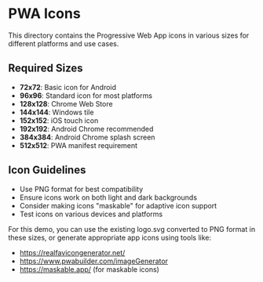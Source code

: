 # PWA Icons

This directory contains the Progressive Web App icons in various sizes for different platforms and use cases.

## Required Sizes

- **72x72**: Basic icon for Android
- **96x96**: Standard icon for most platforms
- **128x128**: Chrome Web Store
- **144x144**: Windows tile
- **152x152**: iOS touch icon
- **192x192**: Android Chrome recommended
- **384x384**: Android Chrome splash screen
- **512x512**: PWA manifest requirement

## Icon Guidelines

- Use PNG format for best compatibility
- Ensure icons work on both light and dark backgrounds
- Consider making icons "maskable" for adaptive icon support
- Test icons on various devices and platforms

For this demo, you can use the existing logo.svg converted to PNG format in these sizes, or generate appropriate app icons using tools like:
- https://realfavicongenerator.net/
- https://www.pwabuilder.com/imageGenerator
- https://maskable.app/ (for maskable icons)

